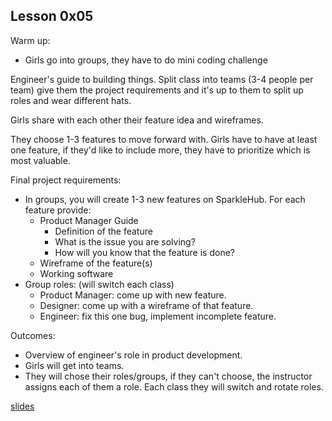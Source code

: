 ## Lesson 0x05

Warm up:

* Girls go into groups, they have to do mini coding challenge

Engineer's guide to building things.
Split class into teams (3-4 people per team) give them the project requirements
and it's up to them to split up roles and wear different hats.

Girls share with each other their feature idea and wireframes.

They choose 1-3 features to move forward with. Girls have to have at least one
feature, if they'd like to include more, they have to prioritize which is most
valuable.

Final project requirements:
* In groups, you will create 1-3 new features on SparkleHub. For each feature
  provide:
    * Product Manager Guide
      * Definition of the feature
      * What is the issue you are solving?
      * How will you know that the feature is done?
    * Wireframe of the feature(s)
    * Working software
* Group roles: (will switch each class)
  * Product Manager: come up with new feature.
  * Designer: come up with a wireframe of that feature.
  * Engineer: fix this one bug, implement incomplete feature.

Outcomes:

* Overview of engineer's role in product development.
* Girls will get into teams.
* They will chose their roles/groups, if they can't choose, the instructor
  assigns each of them a role. Each class they will switch and rotate roles.

[slides](./slides.html)
